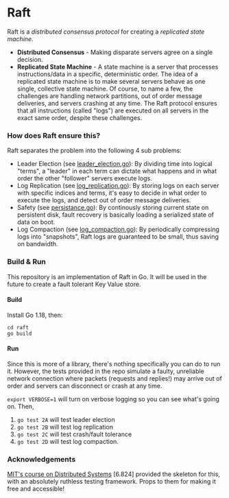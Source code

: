 # Raft
Raft is a *distributed consensus protocol* for creating a *replicated state machine*.

- **Distributed Consensus** - Making disparate servers agree on a single decision.
- **Replicated State Machine** - A state machine is a server that processes instructions/data in a specific, deterministic order. The idea of a replicated state machine is to make several servers behave as one single, collective state machine.  Of course, to name a few, the challenges  are handling network partitions, out of order message deliveries, and servers crashing at any time. The Raft protocol ensures that all instructions (called "logs") are executed on all servers in the exact same order, despite these challenges.

### How does Raft ensure this?
Raft separates the problem into the following 4 sub problems:
- Leader Election (see [leader_election.go](raft/leader_election.go)): By dividing time into logical "terms", a "leader" in each term can dictate what happens and in what order the other "follower" servers execute logs.
- Log Replication (see [log_replication.go](raft/log_replication.go)): By storing logs on each server with specific indices and terms, it's easy to decide in what order to execute the logs, and detect out of order message deliveries.
- Safety (see [persistance.go](raft/persistance.go)): By continously storing current state on persistent disk, fault recovery is basically loading a serialized state of data on boot.
-  Log Compaction (see [log_compaction.go](raft/log_compaction.go)): By periodically compressing logs into "snapshots", Raft logs are guaranteed to be small, thus saving on bandwidth.

### Build & Run
This repository is an implementation of Raft in Go. It will be used in the future to create a fault tolerant Key Value store.
#### Build
Install Go 1.18, then: 
```
cd raft
go build
```
#### Run
Since this is more of a library, there's nothing specifically you can do to run it. However, the tests provided in the repo simulate a faulty, unreliable network connection where packets (requests and replies!) may arrive out of order and servers can disconnect or crash at any time. 

`export VERBOSE=1` will turn on verbose logging so you can see what's going on. Then, 
1. `go test 2A` will test leader election
2. `go test 2B` will test log replication
3. `go test 2C` will test crash/fault tolerance
4. `go test 2D` will test log compaction.

### Acknowledgements
[MIT's course on Distributed Systems](https://pdos.csail.mit.edu/6.824/labs/lab-raft.html) \[6.824\] provided the skeleton for this, with an absolutely ruthless testing framework. Props to them for making it free and accessible! 
